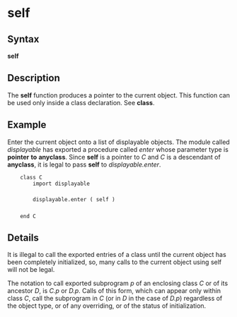 
# self

## Syntax
**self**

## Description
The **self** function produces a pointer to the current object. This function can be used only inside a class declaration. See **class**.


## Example
Enter the current object onto a list of displayable objects. The module called _displayable_ has exported a procedure called _enter_ whose parameter type is **pointer** **to** **anyclass**. Since **self** is a pointer to _C_ and _C_ is a descendant of **anyclass**, it is legal to pass **self** to _displayable.enter_.

        class C
            import displayable
            
            displayable.enter ( self ) 
            
        end C
## Details
It is illegal to call the exported entries of a class until the current object has been completely initialized, so, many calls to the current object using self will not be legal.

The notation to call exported subprogram _p_ of an enclosing class _C_ or of its ancestor _D_, is _C.p_ or _D.p_. Calls of this form, which can appear only within class _C_, call the subprogram in _C_ (or in _D_ in the case of _D.p_) regardless of the object type, or of any overriding, or of the status of initialization.

